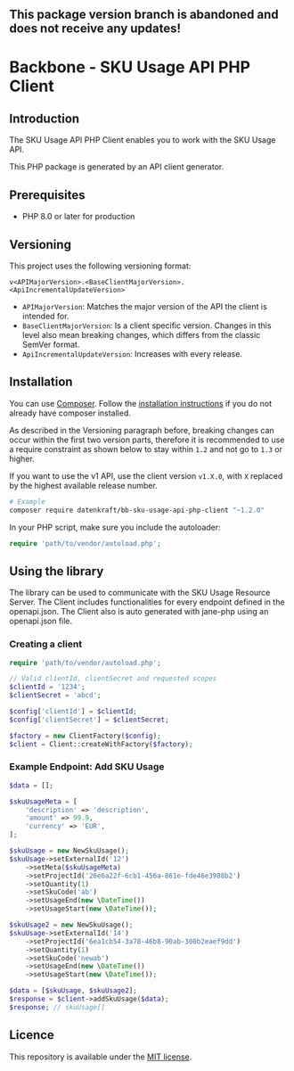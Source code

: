 **This package version branch is abandoned and does not receive any updates!**
---

# Backbone - SKU Usage API PHP Client

## Introduction

The SKU Usage API PHP Client enables you to work with the SKU Usage API.

This PHP package is generated by an API client generator.

## Prerequisites

- PHP 8.0 or later for production

## Versioning

This project uses the following versioning format:
```
v<APIMajorVersion>.<BaseClientMajorVersion>.<ApiIncrementalUpdateVersion>
```

- `APIMajorVersion`: Matches the major version of the API the client is intended for.
- `BaseClientMajorVersion`: Is a client specific version. Changes in this level also mean breaking changes, which differs from the classic SemVer format.
- `ApiIncrementalUpdateVersion`: Increases with every release.


## Installation

You can use [Composer](https://getcomposer.org/). Follow the [installation instructions](https://getcomposer.org/doc/00-intro.md) if you do not already have composer installed.

As described in the Versioning paragraph before, breaking changes can occur within the first two version parts, therefore it is recommended to use a require constraint as shown below to stay within `1.2` and not go to `1.3` or higher.

If you want to use the v1 API, use the client version `v1.X.0`, with `X` replaced by the highest available release number.

~~~~ bash
# Example
composer require datenkraft/bb-sku-usage-api-php-client "~1.2.0"
~~~~

In your PHP script, make sure you include the autoloader:

~~~~ php
require 'path/to/vendor/autoload.php';
~~~~

## Using the library

The library can be used to communicate with the SKU Usage Resource Server.
The Client includes functionalities for every endpoint defined in the openapi.json.
The Client also is auto generated with jane-php using an openapi.json file.

### Creating a client

~~~~ php
require 'path/to/vendor/autoload.php';

// Valid clientId, clientSecret and requested scopes
$clientId = '1234';
$clientSecret = 'abcd';

$config['clientId'] = $clientId;
$config['clientSecret'] = $clientSecret;

$factory = new ClientFactory($config);
$client = Client::createWithFactory($factory);
~~~~

### Example Endpoint: Add SKU Usage

~~~~ php
$data = [];

$skuUsageMeta = [
    'description' => 'description',
    'amount' => 99.9,
    'currency' => 'EUR',
];

$skuUsage = new NewSkuUsage();
$skuUsage->setExternalId('12')
    ->setMeta($skuUsageMeta)
    ->setProjectId('26e6a22f-6cb1-456a-861e-fde46e3988b2')
    ->setQuantity(1)
    ->setSkuCode('ab')
    ->setUsageEnd(new \DateTime())
    ->setUsageStart(new \DateTime());

$skuUsage2 = new NewSkuUsage();
$skuUsage->setExternalId('14')
    ->setProjectId('6ea1cb54-3a78-46b8-90ab-300b2eaef9dd')
    ->setQuantity(1)
    ->setSkuCode('newab')
    ->setUsageEnd(new \DateTime())
    ->setUsageStart(new \DateTime());

$data = [$skuUsage, $skuUsage2];
$response = $client->addSkuUsage($data);
$response; // skuUsage[]

~~~~

## Licence
This repository is available under the [MIT license](https://opensource.org/licenses/MIT).
